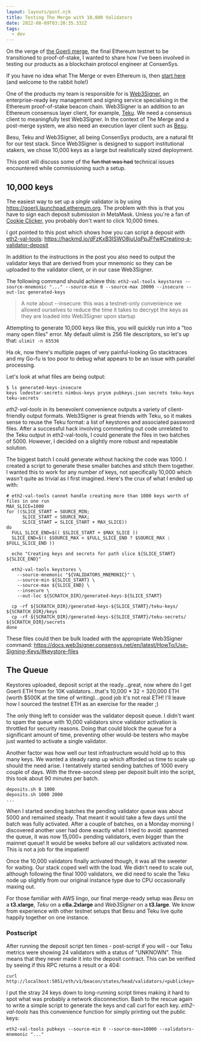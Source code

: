 ```yaml
---
layout: layouts/post.njk
title: Testing The Merge with 10,000 Validators
date: 2022-08-09T03:20:35.332Z
tags:
  - dev
---
```

On the verge of [the Goerli merge](https://blog.ethereum.org/2022/07/27/goerli-prater-merge-announcement/), the final Ethereum testnet to be transitioned to proof-of-stake, I wanted to share how I've been involved in testing our products as a blockchain protocol engineer at ConsenSys.

If you have no idea what The Merge or even Ethereum is, then [start here](https://ethereum.org/en/upgrades/merge/) (and welcome to the rabbit hole!)

One of the products my team is responsible for is [Web3Signer](https://github.com/ConsenSys/web3signer), an enterprise-ready key management and signing service specialising in the Ethereum proof-of-stake beacon chain. Web3Signer is an addition to an Ethereum consensus layer client, for example, [Teku](https://github.com/ConsenSys/teku). We need a consensus client to meaningfully test Web3Signer. In the context of The Merge and a post-merge system, we also need an execution layer client such as [Besu](https://github.com/hyperledger/besu).

Besu, Teku and Web3Signer, all being ConsenSys products, are a natural fit for our test stack. Since Web3Signer is designed to support institutional stakers, we chose 10,000 keys as a large but realistically sized deployment.

This post will discuss some of the ~~fun that was had~~ technical issues encountered while commissioning such a setup.

## 10,000 keys

The easiest way to set up a *single* validator is by using https://goerli.launchpad.ethereum.org.
The problem with this is that you have to sign each deposit submission in MetaMask. Unless you're a fan of [Cookie Clicker](http://orteil.dashnet.org/cookieclicker/), you probably don't want to click 10,000 times.

I got pointed to this post which shows how you can script a deposit with [eth2-val-tools](https://github.com/protolambda/eth2-val-tools): 
https://hackmd.io/dFzKxB3ISWO8juUqPpJFfw#Creating-a-validator-deposit

In addition to the instructions in the post you also need to output the validator keys that are derived from your mnemonic so they can be uploaded to the validator client, or in our case Web3Signer. 

The following command should achieve this:
`eth2-val-tools keystores --source-mnemonic "..." --source-min 0 --source-max 10000 --insecure --out-loc generated-keys`

> A note about --insecure: this was a testnet-only convenience we allowed ourselves to reduce the time it takes to decrypt the keys as they are loaded into Web3Signer upon startup

Attempting to generate 10,000 keys like this, you will quickly run into a "too many open files" error. My default ulimit is 256 file descriptors, so let's up that: 
`ulimit -n 65536`

Ha ok, now there's multiple pages of very painful-looking Go stacktraces and my Go-fu is too poor to debug what appears to be an issue with parallel processing.

Let's look at what files are being output:

```shell
$ ls generated-keys-insecure
keys lodestar-secrets nimbus-keys prysm pubkeys.json secrets teku-keys teku-secrets
```

*eth2-val-tools* in its benevolent convenience outputs a variety of client-friendly output formats. Web3Signer is great friends with Teku, so it makes sense to reuse the Teku format: a list of keystores and associated password files. After a successful hack involving commenting out code unrelated to the Teku output in eth2-val-tools, I could generate the files in two batches of 5000. However, I decided on a slightly more robust and repeatable solution.

The biggest batch I could generate without hacking the code was 1000. I created a script to generate these smaller batches and stitch them together. I wanted this to work for any number of keys, not specifically 10,000 which wasn't quite as trivial as I first imagined. Here's the crux of what I ended up with:

```shell
# eth2-val-tools cannot handle creating more than 1000 keys worth of files in one run
MAX_SLICE=1000
for ((SLICE_START = SOURCE_MIN;
      SLICE_START < SOURCE_MAX;
      SLICE_START = SLICE_START + MAX_SLICE))
do
  FULL_SLICE_END=$(( $SLICE_START + $MAX_SLICE ))
  SLICE_END=$(( $SOURCE_MAX < $FULL_SLICE_END ? $SOURCE_MAX : $FULL_SLICE_END ))

  echo "Creating keys and secrets for path slice ${SLICE_START} ${SLICE_END}"

  eth2-val-tools keystores \
    --source-mnemonic "${VALIDATORS_MNEMONIC}" \
    --source-min ${SLICE_START} \
    --source-max ${SLICE_END} \
    --insecure \
    --out-loc ${SCRATCH_DIR}/generated-keys-${SLICE_START}

  cp -rf ${SCRATCH_DIR}/generated-keys-${SLICE_START}/teku-keys/ ${SCRATCH_DIR}/keys
  cp -rf ${SCRATCH_DIR}/generated-keys-${SLICE_START}/teku-secrets/ ${SCRATCH_DIR}/secrets
done
```

These files could then be bulk loaded with the appropriate Web3Signer command:
https://docs.web3signer.consensys.net/en/latest/HowTo/Use-Signing-Keys/#keystore-files

## The Queue 

Keystores uploaded, deposit script at the ready...great, now where do I get Goerli ETH from for 10K validators...that's 10,000 * 32 = 320,000 ETH (worth $500K at the time of writing)...good job it's not real ETH!
I'll leave how I sourced the testnet ETH as an exercise for the reader ;)

The only thing left to consider was the validator deposit queue. I didn't want to spam the queue with 10,000 validators since validator activation is throttled for security reasons. Doing that could block the queue for a significant amount of time, preventing other would-be testers who maybe just wanted to activate a single validator. 

Another factor was how well our test infrastructure would hold up to this many keys. We wanted a steady ramp up which afforded us time to scale up should the need arise. I tentatively started sending batches of 1000 every couple of days. With the three-second sleep per deposit built into the script, this took about 90 minutes per batch.

```shell
deposits.sh 0 1000
deposits.sh 1000 2000
...
```

When I started sending batches the pending validator queue was about 5000 and remained steady. That meant it would take a few days until the batch was fully activated.
After a couple of batches, on a Monday morning I discovered another user had done exactly what I tried to avoid: spammed the queue, it was now 15,000+ pending validators, even bigger than the mainnet queue! It would be weeks before all our validators activated now. This is not a job for the impatient!

Once the 10,000 validators finally activated though, it was all the sweeter for waiting. Our stack coped well with the load. We didn't need to scale out, although following the final 1000 validators, we did need to scale the Teku node up slightly from our original instance type due to CPU occasionally maxing out.

For those familiar with AWS lingo, our final merge-ready setup was *Besu* on a **t3.xlarge**, *Teku* on a **c6a.2xlarge** and *Web3Signer* on a **t3.large**. We know from experience with other testnet setups that Besu and Teku live quite happily together on one instance.

### Postscript

After running the deposit script ten times - post-script if you will - our Teku metrics were showing 24 validators with a status of "UNKNOWN". This means that they never made it into the deposit contract. This can be verified by seeing if this RPC returns a result or a 404:

```shell
curl http://localhost:5051/eth/v1/beacon/states/head/validators/<publickey>
```

I put the stray 24 keys down to long-running script times making it hard to spot what was probably a network disconnection. Bash to the rescue again to write a simple script to generate the keys and call curl for each key. 
*eth2-val-tools* has this convenience function for simply printing out the public keys:

```shell
eth2-val-tools pubkeys --source-min 0 --source-max=10000 --validators-mnemonic "..."
```